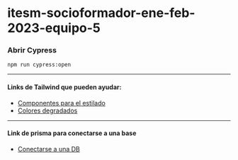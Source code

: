 # itesm-socioformador-ene-feb-2023-equipo-5

### Abrir Cypress
    npm run cypress:open

---

#### Links de Tailwind que pueden ayudar:
- [Componentes para el estilado](https://tailwindcomponents.com/cheatsheet/)
- [Colores degradados](https://www.tailwindshades.com/#color=209%2C58%2C39.411764705882355&step-up=12&step-down=7&hue-shift=-59&name=great-blue&base-stop=5&v=1&overrides=e30%3D)

---

#### Link de prisma para conectarse a una base
- [Conectarse a una DB](https://www.prisma.io/docs/getting-started/setup-prisma/add-to-existing-project/relational-databases/connect-your-database-typescript-postgres)
